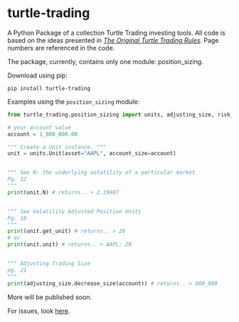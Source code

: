 # turtle-trading
A Python Package of a collection Turtle Trading investing tools. All code is based on the ideas presented in [_The Original Turtle Trading Rules_](https://oxfordstrat.com/coasdfASD32/uploads/2016/01/turtle-rules.pdf). Page numbers are referenced in the code.

The package, currently, contains only one module: position_sizing.

Download using pip:

```batch
pip install turtle-trading
```

Examples using the `position_sizing` module:

```python
from turtle_trading.position_sizing import units, adjusting_size, risk_management

# your account value
account = 1_000_000.00

""" Create a Unit instance. """
unit = units.Unit(asset="AAPL", account_size=account)


""" See N: the underlying volatility of a particular market 
Pg. 12
"""
print(unit.N) # returns.. > 2.19987


""" See Volatility Adjusted Position Units
Pg. 18
"""
print(unit.get_unit) # returns.. > 20
# or 
print(unit.unit) # returns.. > AAPL: 20


""" Adjusting Trading Size
pg. 21
"""
print(adjusting_size.decrease_size(account)) # returns.. > 800_000
```

More will be published soon.

For issues, look [here](https://github.com/gabekutner/turtle-trading/blob/main/.github/ISSUE_TEMPLATE.md).
